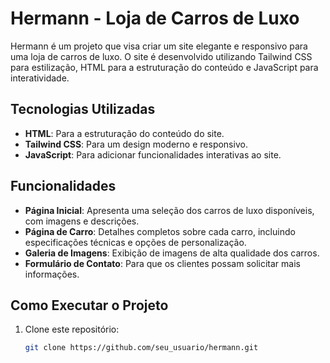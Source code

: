 # Hermann - Loja de Carros de Luxo

Hermann é um projeto que visa criar um site elegante e responsivo para uma loja de carros de luxo. O site é desenvolvido utilizando Tailwind CSS para estilização, HTML para a estruturação do conteúdo e JavaScript para interatividade.

## Tecnologias Utilizadas

- **HTML**: Para a estruturação do conteúdo do site.
- **Tailwind CSS**: Para um design moderno e responsivo.
- **JavaScript**: Para adicionar funcionalidades interativas ao site.

## Funcionalidades

- **Página Inicial**: Apresenta uma seleção dos carros de luxo disponíveis, com imagens e descrições.
- **Página de Carro**: Detalhes completos sobre cada carro, incluindo especificações técnicas e opções de personalização.
- **Galeria de Imagens**: Exibição de imagens de alta qualidade dos carros.
- **Formulário de Contato**: Para que os clientes possam solicitar mais informações.

## Como Executar o Projeto

1. Clone este repositório:
   ```bash
   git clone https://github.com/seu_usuario/hermann.git
